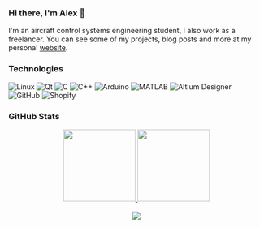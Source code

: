 ### Hi there, I'm Alex 👋

I'm an aircraft control systems engineering student, I also work as a freelancer. You can see some of my projects, blog posts and more at my personal [website](https://alex-spataru.com/).

### Technologies

![Linux](https://img.shields.io/badge/-Linux-05122A?style=flat&logo=linux)
![Qt](https://img.shields.io/badge/-Qt-05122A?style=flat&logo=qt)
![C](https://img.shields.io/badge/-C-05122A?style=flat&logo=C)
![C++](https://img.shields.io/badge/-C++-05122A?style=flat&logo=C%2B%2B&logoColor=00599C)
![Arduino](https://img.shields.io/badge/-Arduino-05122A?style=flat&logo=arduino)
![MATLAB](https://img.shields.io/badge/-MATLAB-05122A?style=flat&logo=mathworks&logoColor=F77E1C)
![Altium Designer](https://img.shields.io/badge/-Altium&nbsp;Designer-05122A?style=flat&logo=altium-designer&logoColor=A5915F)
![GitHub](https://img.shields.io/badge/-GitHub-05122A?style=flat&logo=github)
![Shopify](https://img.shields.io/badge/-Shopify-05122A?style=flat&logo=shopify)

### GitHub Stats

<div align="center">
  <a href="https://alex-spataru.com">
    <img height="142px" src="https://github-readme-stats.vercel.app/api?username=alex-spataru&hide_border=false&show_icons=true&include_all_commits=true&count_private=true&line_height=21&theme=vue" />
    <img height="142px" src="https://github-readme-stats.vercel.app/api/top-langs/?username=alex-spataru&hide=asl&hide_border=false&layout=compact&langs_count=7&theme=vue"/>
  </a>
  <br><br>
  <a href="http://hits.dwyl.com/alex-spataru/"><img align="center" src="http://hits.dwyl.com/alex-spataru/alex-spataru.svg"></a>
</div>
